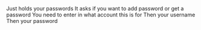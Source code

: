 Just holds your passwords
It asks if you want to add password or get a password
You need to enter in what account this is for
Then your username
Then your password
